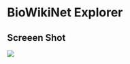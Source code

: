 BioWikiNet Explorer
=======

## Screeen Shot

![](https://i.gyazo.com/914b6ff49ec4a2957834adfe3241ba5d.png)